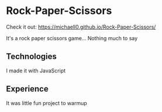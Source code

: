 # Rock-Paper-Scissors

Check it out: https://michaell0.github.io/Rock-Paper-Scissors/

It's a rock paper scissors game...
Nothing much to say

## Technologies

I made it with JavaScript

## Experience

It was little fun project to warmup